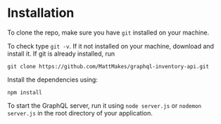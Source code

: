 # Installation
To clone the repo, make sure you have `git` installed on your machine. 

To check type `git -v`. If it not installed on your machine, download and install it. If git is already installed, run

``` 
git clone https://github.com/MattMakes/graphql-inventory-api.git
```
Install the dependencies using:

``` 
npm install
```

To start the GraphQL server, run it using `node server.js` or `nodemon server.js` in the root directory of your application.
